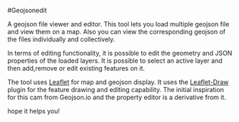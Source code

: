 #Geojsonedit

A geojson file  viewer and editor. This tool lets you load multiple geojson file and view them on a map. Also you can view the corresponding geojson of the files individually and collectively.

In terms of editing functionality, it is possible to edit the geometry and JSON properties of the loaded layers. It is possible to select an active layer and then add,remove or edit existing features on it.

The tool uses [Leaflet](http://leafletjs.com) for map and geojson display. It uses the [Leaflet-Draw](https://github.com/Leaflet/Leaflet.draw) plugin for the feature drawing and editing capability. The initial inspiration for this cam from Geojson.io and the property editor is a derivative from it.

hope it helps you!